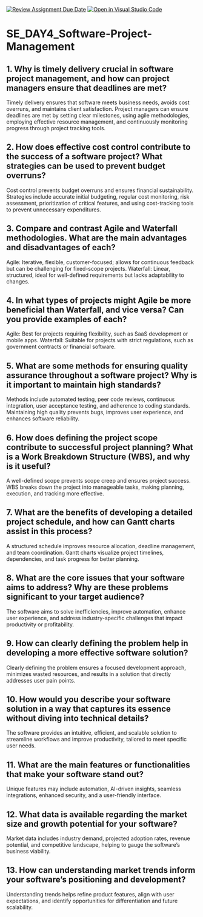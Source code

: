 [![Review Assignment Due Date](https://classroom.github.com/assets/deadline-readme-button-22041afd0340ce965d47ae6ef1cefeee28c7c493a6346c4f15d667ab976d596c.svg)](https://classroom.github.com/a/9pw6JKcu)
[![Open in Visual Studio Code](https://classroom.github.com/assets/open-in-vscode-2e0aaae1b6195c2367325f4f02e2d04e9abb55f0b24a779b69b11b9e10269abc.svg)](https://classroom.github.com/online_ide?assignment_repo_id=18435646&assignment_repo_type=AssignmentRepo)
# SE_DAY4_Software-Project-Management
## 1. Why is timely delivery crucial in software project management, and how can project managers ensure that deadlines are met?
Timely delivery ensures that software meets business needs, avoids cost overruns, and maintains client satisfaction. Project managers can ensure deadlines are met by setting clear milestones, using agile methodologies, employing effective resource management, and continuously monitoring progress through project tracking tools.
## 2. How does effective cost control contribute to the success of a software project? What strategies can be used to prevent budget overruns?
Cost control prevents budget overruns and ensures financial sustainability. Strategies include accurate initial budgeting, regular cost monitoring, risk assessment, prioritization of critical features, and using cost-tracking tools to prevent unnecessary expenditures.
## 3. Compare and contrast Agile and Waterfall methodologies. What are the main advantages and disadvantages of each?
Agile: Iterative, flexible, customer-focused; allows for continuous feedback but can be challenging for fixed-scope projects.
Waterfall: Linear, structured, ideal for well-defined requirements but lacks adaptability to changes.
## 4. In what types of projects might Agile be more beneficial than Waterfall, and vice versa? Can you provide examples of each?
Agile: Best for projects requiring flexibility, such as SaaS development or mobile apps.
Waterfall: Suitable for projects with strict regulations, such as government contracts or financial software.
## 5. What are some methods for ensuring quality assurance throughout a software project? Why is it important to maintain high standards?
Methods include automated testing, peer code reviews, continuous integration, user acceptance testing, and adherence to coding standards. Maintaining high quality prevents bugs, improves user experience, and enhances software reliability.
## 6. How does defining the project scope contribute to successful project planning? What is a Work Breakdown Structure (WBS), and why is it useful?
A well-defined scope prevents scope creep and ensures project success. WBS breaks down the project into manageable tasks, making planning, execution, and tracking more effective.
## 7. What are the benefits of developing a detailed project schedule, and how can Gantt charts assist in this process?
A structured schedule improves resource allocation, deadline management, and team coordination. Gantt charts visualize project timelines, dependencies, and task progress for better planning.
## 8. What are the core issues that your software aims to address? Why are these problems significant to your target audience?
The software aims to solve inefficiencies, improve automation, enhance user experience, and address industry-specific challenges that impact productivity or profitability.
## 9. How can clearly defining the problem help in developing a more effective software solution?
Clearly defining the problem ensures a focused development approach, minimizes wasted resources, and results in a solution that directly addresses user pain points.
## 10. How would you describe your software solution in a way that captures its essence without diving into technical details?
The software provides an intuitive, efficient, and scalable solution to streamline workflows and improve productivity, tailored to meet specific user needs.
## 11. What are the main features or functionalities that make your software stand out?
Unique features may include automation, AI-driven insights, seamless integrations, enhanced security, and a user-friendly interface.
## 12. What data is available regarding the market size and growth potential for your software?
Market data includes industry demand, projected adoption rates, revenue potential, and competitive landscape, helping to gauge the software’s business viability.
## 13. How can understanding market trends inform your software’s positioning and development?
Understanding trends helps refine product features, align with user expectations, and identify opportunities for differentiation and future scalability.
